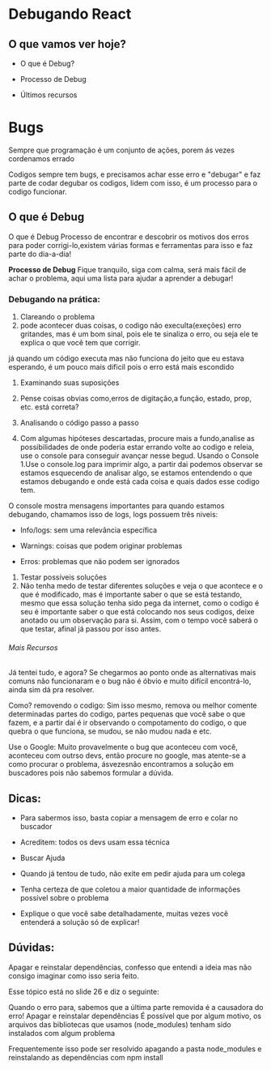 # Debugando React

## O que vamos ver hoje?

- O que é Debug?

- Processo de Debug

- Últimos recursos

# Bugs
Sempre que programação é um conjunto de ações, porem ás vezes cordenamos errado 

Codigos sempre tem bugs, e precisamos achar esse erro e "debugar" e faz parte de codar degubar os codigos, lidem com isso, é um processo para o codigo funcionar.
## O que é Debug
O que é Debug
Processo de encontrar e descobrir os motivos dos
erros para poder corrigi-lo,existem várias formas e ferramentas para isso e faz parte do dia-a-dia!

**Processo de Debug**
Fique tranquilo, siga com calma, será mais fácil de achar o problema, aqui uma lista para ajudar a aprender a debugar!

### Debugando na prática:

1. Clareando o problema
 1. pode acontecer duas coisas, o codigo não execulta(exeções) erro gritandes, mas é um bom sinal, pois ele te sinaliza o erro, ou seja ele te explica o que você tem que corrigir.

já quando um código executa mas não funciona do jeito que eu estava esperando, é um pouco mais dificil pois o erro está mais escondido

1. Examinando suas suposições
 1. Pense coisas obvias como,erros de digitação,a  função, estado, prop, etc. está correta?

1. Analisando o código passo a passo
 1. Com algumas hipóteses descartadas, procure mais a fundo,analise as possibilidades de onde poderia estar errando volte ao codigo e releia, use o console para conseguir avançar nesse begud.
 Usando o Console
 1.Use o console.log para imprimir algo, a partir dai podemos observar se estamos esquecendo de analisar algo, se estamos entendendo o que estamos debugando e onde está cada coisa e quais dados esse codigo tem.

O console mostra mensagens importantes para quando estamos debugando, chamamos isso de logs, logs possuem três niveis:

- Info/logs: sem uma relevância específica

- Warnings: coisas que podem originar problemas

- Erros: problemas que não podem ser ignorados
1. Testar possíveis soluções
  1. Não tenha medo de testar  diferentes soluções e veja o que acontece e o que é modificado, mas é importante saber o que se está testando, mesmo que essa solução tenha sido pega da internet, como o codigo é seu é importante saber o que está colocando nos seus codigos, deixe anotado ou um observação para si. Assim, com o tempo você saberá o que testar, afinal já passou por isso antes.
  

###### Mais Recursos
Já tentei tudo, e agora?
Se chegarmos ao ponto onde as alternativas mais comuns não funcionaram e o bug não é óbvio e muito difícil
encontrá-lo, ainda sim dá pra resolver.

Como? removendo o codigo:
Sim isso mesmo, remova ou melhor comente determinadas partes do codigo, partes pequenas que você sabe o que fazem, e a partir daí é ir observando o compotamento do codigo, o que quebra o que funciona, se mudou, se não mudou nada e etc. 

Use o Google:
Muito provavelmente o bug que aconteceu com você, aconteceu com outrso devs, então procure no google, mas atente-se a como procurar o problema, ásvezesnão encontramos a solução em buscadores pois não sabemos formular a dúvida.


## Dicas:

- Para sabermos isso, basta copiar a mensagem de
erro e colar no buscador

- Acreditem: todos os devs usam essa técnica
- Buscar Ajuda

- Quando já tentou de tudo, não exite em pedir ajuda
para um colega

- Tenha certeza de que coletou a maior quantidade de
informações possível sobre o problema

- Explique o que você sabe detalhadamente, muitas vezes você entenderá a solução só de explicar!

## Dúvidas:

Apagar e reinstalar dependências, confesso que entendi a ideia mas não consigo imaginar como isso seria feito.

Esse tópico está no slide 26 e diz o seguinte:

Quando o erro para, sabemos que a última parte
removida é a causadora do erro!
Apagar e reinstalar dependências
É possível que por algum motivo, os arquivos das
bibliotecas que usamos (node_modules) tenham
sido instalados com algum problema

Frequentemente isso pode ser resolvido apagando a
pasta node_modules e reinstalando as dependências
com npm install
